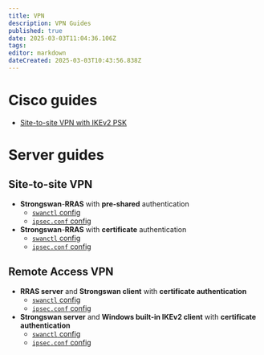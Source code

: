 ```yaml
---
title: VPN
description: VPN Guides
published: true
date: 2025-03-03T11:04:36.106Z
tags: 
editor: markdown
dateCreated: 2025-03-03T10:43:56.838Z
---
```


# Cisco guides

- [Site-to-site VPN with IKEv2 PSK](/vpn/cisco-ikev2-psk)

# Server guides

## Site-to-site VPN

 - **Strongswan**-**RRAS** with **pre-shared** authentication
   - [`swanctl` config](/vpn/linux-windows-strongswan-new)
   - [`ipsec.conf` config](/vpn/s2s-strongswan-rras-old-psk)
 - **Strongswan**-**RRAS** with **certificate** authentication
   - [`swanctl` config](/vpn/linux-windows-strongswan-cert-new)
   - [`ipsec.conf` config](/vpn/s2s-strongswan-rras-old-cert)

## Remote Access VPN

 - **RRAS server** and **Strongswan client** with **certificate authentication**
   - [`swanctl` config](/vpn/rras-srv-strongswan-ra-client-cert)
   - [`ipsec.conf` config](/vpn/rras-strong-cl-cert-legacy)
 - **Strongswan server** and **Windows built-in IKEv2 client** with **certificate authentication**
   - [`swanctl` config](/vpn/strongswan-srv-windows-client-cert)
   - [`ipsec.conf` config](/vpn/win-clt-strong-srv-cert-legacy)

